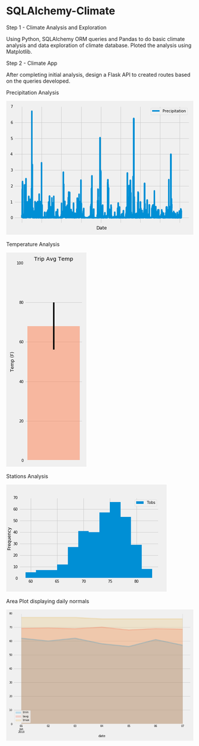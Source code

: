 # SQLAlchemy-Climate

Step 1 - Climate Analysis and Exploration

Using Python, SQLAlchemy ORM queries and Pandas to do basic climate analysis and data exploration of climate database. Ploted the analysis using Matplotlib.

Step 2 - Climate App

After completing initial analysis, design a Flask API to created routes based on the queries developed.

Precipitation Analysis

![precipitation](Images/Precipitation.png)

Temperature Analysis

![temperature](Images/temperature.png)

Stations Analysis

![station-histogram](Images/station-histogram.png)

Area Plot displaying daily normals

![daily-normals](Images/daily_normals.png)
